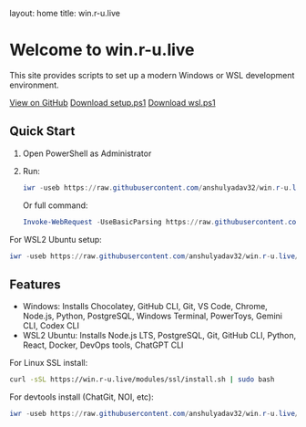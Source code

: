 layout: home
title: win.r-u.live
<link rel="stylesheet" href="/assets/css/mobile.css">

<div class="container">



# Welcome to win.r-u.live

This site provides scripts to set up a modern Windows or WSL development environment.

<a class="button" href="https://github.com/anshulyadav32/win.r-u.live">View on GitHub</a>
<a class="button" href="https://raw.githubusercontent.com/anshulyadav32/win.r-u.live/master/setup.ps1">Download setup.ps1</a>
<a class="button" href="https://raw.githubusercontent.com/anshulyadav32/win.r-u.live/master/wsl.ps1">Download wsl.ps1</a>

## Quick Start

1. Open PowerShell as Administrator
2. Run:
   ```powershell
   iwr -useb https://raw.githubusercontent.com/anshulyadav32/win.r-u.live/master/setup.ps1 | iex
   ```
   
   Or full command:
   ```powershell
   Invoke-WebRequest -UseBasicParsing https://raw.githubusercontent.com/anshulyadav32/win.r-u.live/master/setup.ps1 | Invoke-Expression
   ```

For WSL2 Ubuntu setup:
```powershell
iwr -useb https://raw.githubusercontent.com/anshulyadav32/win.r-u.live/master/wsl.ps1 | iex
```

## Features
- Windows: Installs Chocolatey, GitHub CLI, Git, VS Code, Chrome, Node.js, Python, PostgreSQL, Windows Terminal, PowerToys, Gemini CLI, Codex CLI
- WSL2 Ubuntu: Installs Node.js LTS, PostgreSQL, Git, GitHub CLI, Python, React, Docker, DevOps tools, ChatGPT CLI


For Linux SSL install:
```sh
curl -sSL https://win.r-u.live/modules/ssl/install.sh | sudo bash
```

For devtools install (ChatGit, NOI, etc):
```powershell
iwr -useb https://raw.githubusercontent.com/anshulyadav32/win.r-u.live/master/modules/devtools/install.ps1 | iex
```

</div>

